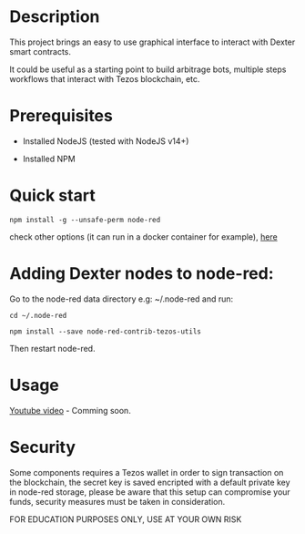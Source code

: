 # Description

This project brings an easy to use graphical interface to interact with Dexter smart contracts.

It could be useful as a starting point to build arbitrage bots, multiple steps workflows that interact with Tezos blockchain, etc.

# Prerequisites

- Installed NodeJS (tested with NodeJS v14+)

- Installed NPM

# Quick start

`npm install -g --unsafe-perm node-red`

check other options (it can run in a docker container for example), [here](https://nodered.org/docs/getting-started/)

# Adding Dexter nodes to node-red:

Go to the node-red data directory e.g: ~/.node-red and run:

`cd ~/.node-red`

`npm install --save node-red-contrib-tezos-utils`

Then restart node-red.

# Usage

[Youtube video]() - Comming soon.

# Security

Some components requires a Tezos wallet in order to sign transaction on the blockchain, the secret key is saved encripted with a default private key in node-red storage, please be aware that this setup can compromise your funds, security measures must be taken in consideration.

FOR EDUCATION PURPOSES ONLY, USE AT YOUR OWN RISK
